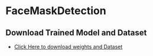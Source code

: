 # FaceMaskDetection

## Download Trained Model and Dataset

- [Click Here to download weights and Dataset](https://tinyurl.com/downloadweights)

